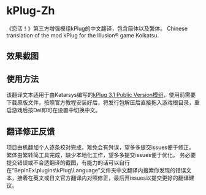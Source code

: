 
#  kPlug-Zh 

《恋活！》第三方增强模组kPlug的中文翻译，包含简体以及繁体。
Chinese translation of the mod kPlug for the Illusion® game Koikatsu. 
## 效果截图


## 使用方法

该翻译文本适用于由Katarsys编写的[kPlug 3.1 Public Version模组](https://www.patreon.com/posts/kplug-3-1-public-77701587)，使用前需要下载原版文件，按照官方教程安装好后，将发行包解压后直接拖入游戏根目录，重启游戏后按Del即可在设置中切换中文。
## 翻译修正反馈
项目由机翻加个人逐条校对完成，难免会有舛误，望多多提交issues便于修正。
繁体由繁转简工具完成，缺少本地化工作，望多多提交issues便于优化。
务必要提交错误或不合适翻译的截图，有能力的话可以自行在“BepInEx\plugins\kPlug\Language”文件夹中文翻译内搜索你发现的错误文本，接着在英文或日文官方翻译内对照修正，最后开issues以提交更好的翻译建议。

